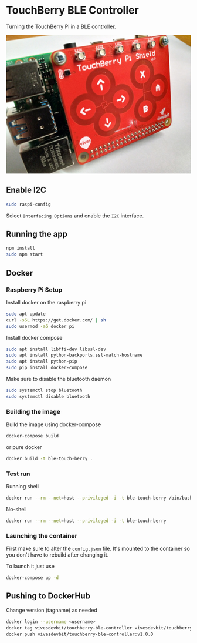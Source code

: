 # TouchBerry BLE Controller

Turning the TouchBerry Pi in a BLE controller.

![TouchBerry Pi Shield](./img/touchberry-pi-v3.jpg)

## Enable I2C

```bash
sudo raspi-config
```

Select `Interfacing Options` and enable the `I2C` interface.

## Running the app

```bash
npm install
sudo npm start
```

## Docker

### Raspberry Pi Setup

Install docker on the raspberry pi

```bash
sudo apt update
curl -sSL https://get.docker.com/ | sh
sudo usermod -aG docker pi
```

Install docker compose

```bash
sudo apt install libffi-dev libssl-dev
sudo apt install python-backports.ssl-match-hostname
sudo apt install python-pip
sudo pip install docker-compose
```

Make sure to disable the bluetooth daemon

```bash
sudo systemctl stop bluetooth
sudo systemctl disable bluetooth
```

### Building the image

Build the image using docker-compose

```bash
docker-compose build
```

or pure docker

```bash
docker build -t ble-touch-berry .
```

### Test run

Running shell

```bash
docker run --rm --net=host --privileged -i -t ble-touch-berry /bin/bash
```

No-shell

```bash
docker run --rm --net=host --privileged -i -t ble-touch-berry
```

### Launching the container

First make sure to alter the `config.json` file. It's mounted to the container so you don't have to rebuild after changing it.

To launch it just use

```bash
docker-compose up -d
```

## Pushing to DockerHub

Change version (tagname) as needed

```bash
docker login --username <username>
docker tag vivesdevbit/touchberry-ble-controller vivesdevbit/touchberry-ble-controller:v1.0.0
docker push vivesdevbit/touchberry-ble-controller:v1.0.0
```
